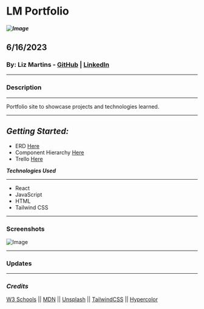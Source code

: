 # LM Portfolio


##### ![Image]('')

## 6/16/2023

### By: Liz Martins - [GitHub](http://www.github.com/martinsliz) | [LinkedIn](https://www.linkedin.com/in/elizmartins)



---

### Description
---
Portfolio site to showcase projects and technologies learned.

---
## **_Getting Started:_**

- ERD [Here]()
- Component Hierarchy [Here]()
- Trello [Here]()


**_Technologies Used_**

---

- React
- JavaScript
- HTML
- Tailwind CSS

---

### Screenshots

![Image]()

---

### Updates




---

### _Credits_

[W3 Schools](https://www.w3schools.com/css/) || [MDN](https://developer.mozilla.org/en-US/) || [Unsplash](https://unsplash.com/) || [TailwindCSS](https://tailwindcss.com/) || [Hypercolor](https://hypercolor.dev/)